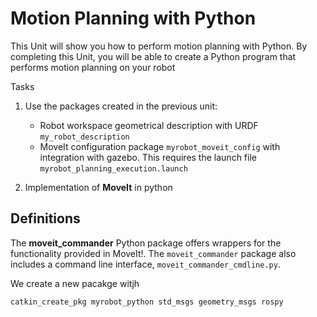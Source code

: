# Motion Planning with Python


This Unit will show you how to perform motion planning with Python.
By completing this Unit, you will be able to create a Python program that performs motion planning on your robot

Tasks

1. Use the packages created in the previous unit:
    - Robot workspace geometrical description with URDF `my_robot_description`
    - MoveIt configuration package `myrobot_moveit_config` with integration with gazebo.
This requires the launch file `myrobot_planning_execution.launch`

2. Implementation of **MoveIt**  in python


## Definitions

The **moveit\_commander** Python package offers wrappers for the functionality provided in MoveIt!.
The `moveit_commander` package also includes a command line interface, `moveit_commander_cmdline.py`.

We create a new pacakge witjh
```
catkin_create_pkg myrobot_python std_msgs geometry_msgs rospy
```
